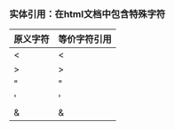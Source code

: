### 实体引用：在html文档中包含特殊字符

| 原义字符 | 等价字符引用 |
| :------- | :----------- |
| <        | &lt;         |
| >        | &gt;         |
| "        | &quot;       |
| '        | &apos;       |
| &        | &amp;        |